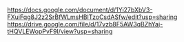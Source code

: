 https://docs.google.com/document/d/1Yi27bXbV3-FXuiFqg8J2z2SrBfWLmsHBITzoCsdASfw/edit?usp=sharing
https://drive.google.com/file/d/17vzb8F5AW3qBZhYaj-tHQVLEWopPvF9I/view?usp=sharing
